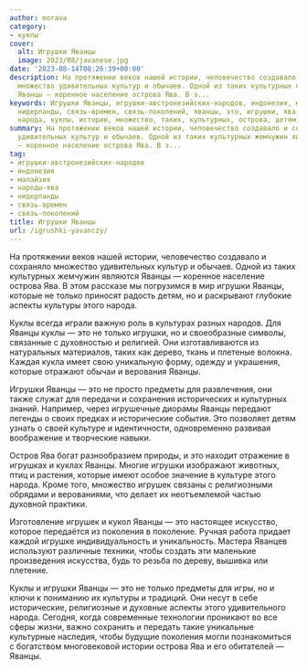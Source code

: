 ```yaml
---
author: morava
category:
- куклы
cover:
  alt: Игрушки Яванцы
  image: 2023/08/javanese.jpg
date: '2023-08-14T08:26:39+00:00'
description: На протяжении веков нашей истории, человечество создавало и сохраняло
  множество удивительных культур и обычаев. Одной из таких культурных жемчужин являются
  Яванцы — коренное население острова Ява. В э...
keywords: Игрушки Яванцы, игрушки-австронезийских-народов, индонезия, малайзия, народы-ява,
  нидерланды, связь-времен, связь-поколений, яванцы, это, игрушки, ява, которые, только,
  народа, куклы, истории, множество, таких, культурных, острова, детям, аспекты
summary: На протяжении веков нашей истории, человечество создавало и сохраняло множество
  удивительных культур и обычаев. Одной из таких культурных жемчужин являются Яванцы
  — коренное население острова Ява. В э...
tag:
- игрушки-австронезийских-народов
- индонезия
- малайзия
- народы-ява
- нидерланды
- связь-времен
- связь-поколений
title: Игрушки Яванцы
url: /igrushki-yavanczy/
---
```


На протяжении веков нашей истории, человечество создавало и сохраняло множество удивительных культур и обычаев. Одной из таких культурных жемчужин являются Яванцы — коренное население острова Ява. В этом рассказе мы погрузимся в мир игрушки Яванцы, которые не только приносят радость детям, но и раскрывают глубокие аспекты культуры этого народа.

Куклы всегда играли важную роль в культурах разных народов. Для Яванцы куклы — это не только игрушки, но и своеобразные символы, связанные с духовностью и религией. Они изготавливаются из натуральных материалов, таких как дерево, ткань и плетеные волокна. Каждая кукла имеет свою уникальную форму, одежду и украшения, которые отражают обычаи и верования Яванцы.

Игрушки Яванцы — это не просто предметы для развлечения, они также служат для передачи и сохранения исторических и культурных знаний. Например, через игрушечные диорамы Яванцы передают легенды о своих предках и исторические события. Это позволяет детям узнать о своей культуре и идентичности, одновременно развивая воображение и творческие навыки.

Остров Ява богат разнообразием природы, и это находит отражение в игрушках и куклах Яванцы. Многие игрушки изображают животных, птиц и растения, которые имеют особое значение в культуре этого народа. Кроме того, множество игрушек связаны с религиозными обрядами и верованиями, что делает их неотъемлемой частью духовной практики.

Изготовление игрушек и кукол Яванцы — это настоящее искусство, которое передаётся из поколения в поколение. Ручная работа придает каждой игрушке индивидуальность и уникальность. Мастера Яванцев используют различные техники, чтобы создать эти маленькие произведения искусства, будь то резьба по дереву, вышивка или плетение.

Куклы и игрушки Яванцы — это не только предметы для игры, но и ключи к пониманию их культуры и традиций. Они несут в себе исторические, религиозные и духовные аспекты этого удивительного народа. Сегодня, когда современные технологии проникают во все сферы жизни, важно сохранить и передать такие уникальные культурные наследия, чтобы будущие поколения могли познакомиться с богатством многовековой истории острова Ява и его обитателей — Яванцы.